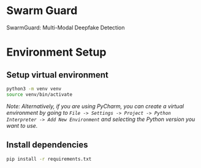# Swarm Guard
SwarmGuard: Multi-Modal Deepfake Detection

# Environment Setup

## Setup virtual environment

```bash
python3 -m venv venv
source venv/bin/activate
 ```
 
*Note: Alternatively, if you are using PyCharm, you can create a virtual environment by going to `File -> Settings -> Project -> Python Interpreter -> Add New Environment` and selecting the Python version you want to use.*

## Install dependencies
```bash
pip install -r requirements.txt
```